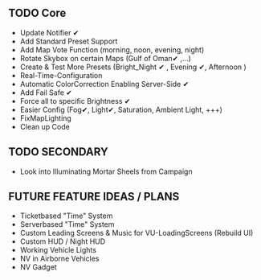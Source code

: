 ## TODO Core
- Update Notifier ✔
- Add Standard Preset Support
- Add Map Vote Function (morning, noon, evening, night)
- Rotate Skybox on certain Maps (Gulf of Oman✔ ,...)
- Create & Test More Presets (Bright_Night ✔ , Evening ✔, Afternoon )
- Real-Time-Configuration
- Automatic ColorCorrection Enabling Server-Side  ✔
- Add Fail Safe ✔
- Force all to specific Brightness ✔
- Easier Config (Fog✔, Light✔, Saturation, Ambient Light, +++)
- FixMapLighting
- Clean up Code


## TODO SECONDARY
- Look into Illuminating Mortar Sheels from Campaign

## FUTURE FEATURE IDEAS / PLANS
- Ticketbased "Time" System
- Serverbased "Time" System
- Custom Leading Screens & Music for VU-LoadingScreens (Rebuild UI)
- Custom HUD / Night HUD
- Working Vehicle Lights
- NV in Airborne Vehicles
- NV Gadget

